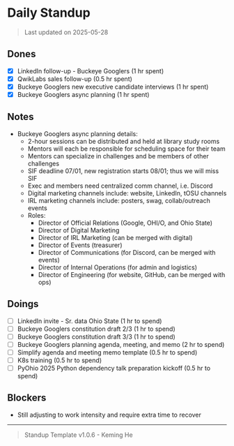 # Daily Standup

> Last updated on 2025-05-28

## Dones

- [x] LinkedIn follow-up - Buckeye Googlers (1 hr spent)
- [x] QwikLabs sales follow-up (0.5 hr spent)
- [x] Buckeye Googlers new executive candidate interviews (1 hr spent)
- [x] Buckeye Googlers async planning (1 hr spent)

## Notes

- Buckeye Googlers async planning details:
  - 2-hour sessions can be distributed and held at library study rooms
  - Mentors will each be responsible for scheduling space for their team
  - Mentors can specialize in challenges and be members of other challenges
  - SIF deadline 07/01, new registration starts 08/01; thus we will miss SIF
  - Exec and members need centralized comm channel, i.e. Discord
  - Digital marketing channels include: website, LinkedIn, tOSU channels
  - IRL marketing channels include: posters, swag, collab/outreach events
  - Roles:
    - Director of Official Relations (Google, OHI/O, and Ohio State)
    - Director of Digital Marketing
    - Director of IRL Marketing (can be merged with digital)
    - Director of Events (treasurer)
    - Director of Communications (for Discord, can be merged with events)
    - Director of Internal Operations (for admin and logistics)
    - Director of Engineering (for website, GitHub, can be merged with ops)

## Doings

- [ ] LinkedIn invite - Sr. data Ohio State (1 hr to spend)
- [ ] Buckeye Googlers constitution draft 2/3 (1 hr to spend)
- [ ] Buckeye Googlers constitution draft 3/3 (1 hr to spend)
- [ ] Buckeye Googlers planning agenda, meeting, and memo (2 hr to spend)
- [ ] Simplify agenda and meeting memo template (0.5 hr to spend)
- [ ] K8s training (0.5 hr to spend)
- [ ] PyOhio 2025 Python dependency talk preparation kickoff (0.5 hr to spend)

## Blockers

- Still adjusting to work intensity and require extra time to recover

---

> Standup Template v1.0.6 - Keming He
